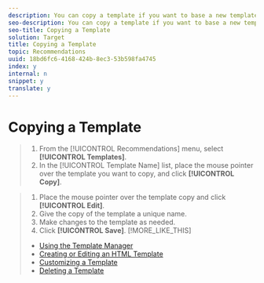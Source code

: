 ```yaml
---
description: You can copy a template if you want to base a new template on an existing template.
seo-description: You can copy a template if you want to base a new template on an existing template.
seo-title: Copying a Template
solution: Target
title: Copying a Template
topic: Recommendations
uuid: 18bd6fc6-4168-424b-8ec3-53b598fa4745
index: y
internal: n
snippet: y
translate: y
---
```


# Copying a Template


>1. From the [!UICONTROL  Recommendations] menu, select **[!UICONTROL  Templates]**.
>1. In the [!UICONTROL  Template Name] list, place the mouse pointer over the template you want to copy, and click **[!UICONTROL  Copy]**.

>1. Place the mouse pointer over the template copy and click **[!UICONTROL  Edit]**.
>1. Give the copy of the template a unique name.
>1. Make changes to the template as needed.
>1. Click **[!UICONTROL  Save]**.
>[!MORE_LIKE_THIS]
>
>* [ Using the Template Manager ](t_Using_the_Template_Manager.md#task_B26F18BBA6634EEEA46D094D94E1B75C)
>* [ Creating or Editing an HTML Template ](t_Creating_an_HTML_Template.md#task_98162FAC61F5407F927F53C9B839EE74)
>* [ Customizing a Template ](c_Customizing_a_Template.md#concept_94F1554C3F2E4CDB9A2C3D78F10EDA59)
>* [ Deleting a Template ](t_Deleting_a_Template.md#task_E31200EA7D844C039B169CB26162C292)
